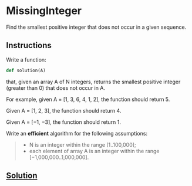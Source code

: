 # MissingInteger

Find the smallest positive integer that does not occur in a given sequence.

## Instructions

Write a function:

``` python
def solution(A)
```

that, given an array A of N integers, returns the smallest positive
integer (greater than 0) that does not occur in A.

For example, given A = \[1, 3, 6, 4, 1, 2\], the function should return
5.

Given A = \[1, 2, 3\], the function should return 4.

Given A = \[−1, −3\], the function should return 1.

Write an ****efficient**** algorithm for the following assumptions:

> -   N is an integer within the range
>     \[1..100,000\];
> -   each element of array A is an integer within the range
>     \[−1,000,000..1,000,000\].

## [Solution](test_binary_gap.py)